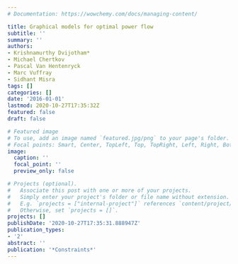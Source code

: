 ```yaml
---
# Documentation: https://wowchemy.com/docs/managing-content/

title: Graphical models for optimal power flow
subtitle: ''
summary: ''
authors:
- Krishnamurthy Dvijotham*
- Michael Chertkov
- Pascal Van Hentenryck
- Marc Vuffray
- Sidhant Misra
tags: []
categories: []
date: '2016-01-01'
lastmod: 2020-10-27T17:35:32Z
featured: false
draft: false

# Featured image
# To use, add an image named `featured.jpg/png` to your page's folder.
# Focal points: Smart, Center, TopLeft, Top, TopRight, Left, Right, BottomLeft, Bottom, BottomRight.
image:
  caption: ''
  focal_point: ''
  preview_only: false

# Projects (optional).
#   Associate this post with one or more of your projects.
#   Simply enter your project's folder or file name without extension.
#   E.g. `projects = ["internal-project"]` references `content/project/deep-learning/index.md`.
#   Otherwise, set `projects = []`.
projects: []
publishDate: '2020-10-27T17:35:31.888947Z'
publication_types:
- '2'
abstract: ''
publication: '*Constraints*'
---
```

